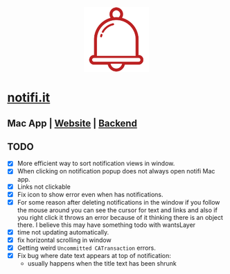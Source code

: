 <p align="center"><img height="150px" src="https://github.com/maxisme/notifi/raw/master/notifi/images/bell.png"></p>

# [notifi.it](https://notifi.it/)

## Mac App | [Website](https://github.com/maxisme/notifi.it) | [Backend](https://github.com/maxisme/notifi-backend)

## TODO

- [x] More efficient way to sort notification views in window.
- [x] When clicking on notification popup does not always open notifi Mac app.
- [x] Links not clickable
- [x] Fix icon to show error even when has notifications.
- [x] For some reason after deleting notifications in the window if you follow the mouse around you can see the cursor for text and links and also if you right click it throws an error because of it thinking there is an object there. I believe this may have something todo with wantsLayer
- [x] time not updating automatically.
- [x] fix horizontal scrolling in window
- [x] Getting weird `Uncommitted CATransaction` errors.
- [x] Fix bug where date text appears at top of notification:
    - usually happens when the title text has been shrunk
